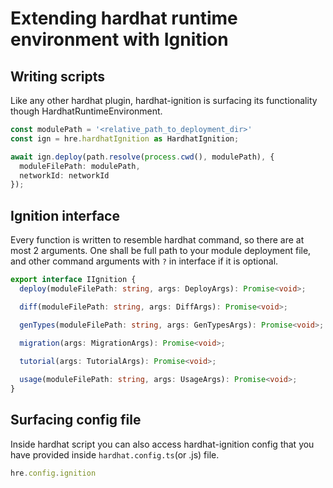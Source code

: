 # Extending hardhat runtime environment with Ignition

## Writing scripts

Like any other hardhat plugin, hardhat-ignition is surfacing its functionality though HardhatRuntimeEnvironment.

```typescript
const modulePath = '<relative_path_to_deployment_dir>'
const ign = hre.hardhatIgnition as HardhatIgnition;

await ign.deploy(path.resolve(process.cwd(), modulePath), {
  moduleFilePath: modulePath,
  networkId: networkId
});
```

## Ignition interface

Every function is written to resemble hardhat command, so there are at most 2 arguments. One shall be full path to your
module deployment file, and other command arguments with `?` in interface if it is optional.

```typescript
export interface IIgnition {
  deploy(moduleFilePath: string, args: DeployArgs): Promise<void>;

  diff(moduleFilePath: string, args: DiffArgs): Promise<void>;

  genTypes(moduleFilePath: string, args: GenTypesArgs): Promise<void>;
  
  migration(args: MigrationArgs): Promise<void>;

  tutorial(args: TutorialArgs): Promise<void>;

  usage(moduleFilePath: string, args: UsageArgs): Promise<void>;
}
```

## Surfacing config file

Inside hardhat script you can also access hardhat-ignition config that you have provided inside `hardhat.config.ts`(or .js)
file.


```typescript
hre.config.ignition
```
